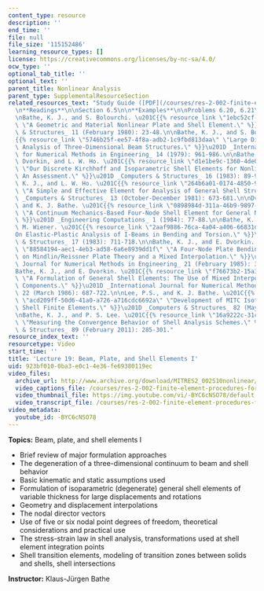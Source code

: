```yaml
---
content_type: resource
description: ''
end_time: ''
file: null
file_size: '115152486'
learning_resource_types: []
license: https://creativecommons.org/licenses/by-nc-sa/4.0/
ocw_type: ''
optional_tab_title: ''
optional_text: ''
parent_title: Nonlinear Analysis
parent_type: SupplementalResourceSection
related_resources_text: "Study Guide ([PDF](/courses/res-2-002-finite-element-procedures-for-solids-and-structures-spring-2010/resources/mitres2_002s10_lec19))\n\
  \n**Readings**\n\nSection 6.5\n\n**Examples**\n\nProblems 6.20, 6.21\n\n**References**\n\
  \nBathe, K. J., and S. Bolourchi. \u201C{{% resource_link \"1ebc52cf-8721-4c0e-b1bf-aef34c70ce40\"\
  \ \"A Geometric and Material Nonlinear Plate and Shell Element.\" %}}\u201D _Computers\
  \ & Structures_ 11 (February 1980): 23-48.\n\nBathe, K. J., and S. Bolourchi. \u201C\
  {{% resource_link \"5746b25f-ee57-4f8a-adb2-1c9fbd813daa\" \"Large Displacement\
  \ Analysis of Three-Dimensional Beam Structures.\" %}}\u201D _International Journal\
  \ for Numerical Methods in Engineering_ 14 (1979): 961-986.\n\nBathe, K. J., E.\
  \ Dvorkin, and L. W. Ho. \u201C{{% resource_link \"d1e1be9c-1360-4de0-95bd-f23a6a9e2409\"\
  \ \"Our Discrete Kirchhoff and Isoparametric Shell Elements for Nonlinear Analysis:\
  \ An Assessment.\" %}}\u201D _Computers & Structures_ 16 (1983): 89-98.\n\nBathe,\
  \ K. J., and L. W. Ho. \u201C{{% resource_link \"264b6a01-0174-4850-9680-b31cfc9dbc4e\"\
  \ \"A Simple and Effective Element for Analysis of General Shell Structures.\" %}}\u201D\
  \ _Computers & Structures_ 13 (October-December 1981): 673-681.\n\nDvorkin, E.,\
  \ and K. J. Bathe. \u201C{{% resource_link \"0898984d-311a-46b9-9897-24767fae6b8a\"\
  \ \"A Continuum Mechanics-Based Four-Node Shell Element for General Nonlinear Analysis.\"\
  \ %}}\u201D _Engineering Computations_ 1 (1984): 77-88.\n\nBathe, K. J., and P.\
  \ M. Wiener. \u201C{{% resource_link \"2aaf9886-76ca-4a04-a406-66831d1deecc\" \"\
  On Elastic-Plastic Analysis of I-Beams in Bending and Torsion.\" %}}\u201D _Computers\
  \ & Structures_ 17 (1983): 711-718.\n\nBathe, K. J., and E. Dvorkin. \u201C{{% resource_link\
  \ \"88584194-aec1-4eb3-ad58-6a6e8939dd1f\" \"A Four-Node Plate Bending Element Based\
  \ on Mindlin/Reissner Plate Theory and a Mixed Interpolation.\" %}}\u201D _International\
  \ Journal for Numerical Methods in Engineering_ 21 (February 1985): 367-383.\n\n\
  Bathe, K. J., and E. Dvorkin. \u201C{{% resource_link \"f76673b2-15a3-4cf9-8637-e3a27af785fc\"\
  \ \"A Formulation of General Shell Elements: The Use of Mixed Interpolation of Tensorial\
  \ Components.\" %}}\u201D _International Journal for Numerical Methods in Engineering_\
  \ 22 (March 1986): 687-722.\n\nLee, P.S., and K. J. Bathe. \u201C{{% resource_link\
  \ \"acd209ff-50d6-41a0-a726-a716cdc6692a\" \"Development of MITC Isotropic Triangular\
  \ Shell Finite Elements.\" %}}\u201D _Computers & Structures_ 82 (May 2004): 945-962.\n\
  \nBathe, K. J., and P. S. Lee. \u201C{{% resource_link \"16a9222c-31c7-44f9-bc59-df3a4f1d82f4\"\
  \ \"Measuring the Convergence Behavior of Shell Analysis Schemes.\" %}}\u201D _Computers\
  \ & Structures_ 89 (February 2011): 285-301."
resource_index_text: ''
resourcetype: Video
start_time: ''
title: 'Lecture 19: Beam, Plate, and Shell Elements I'
uid: 923bf010-0ba3-e0c1-4e36-fe69380119ec
video_files:
  archive_url: http://www.archive.org/download/MITRES2_002S10nonlinear/MITRES2_002S10nonlinear_lec19_300k.mp4
  video_captions_file: /courses/res-2-002-finite-element-procedures-for-solids-and-structures-spring-2010/3a630f4815c5525cbf6046bf98c49295_-BYC6cNSO78.vtt
  video_thumbnail_file: https://img.youtube.com/vi/-BYC6cNSO78/default.jpg
  video_transcript_file: /courses/res-2-002-finite-element-procedures-for-solids-and-structures-spring-2010/1b6ebe69aa8c2dd9a8ef668837612336_-BYC6cNSO78.pdf
video_metadata:
  youtube_id: -BYC6cNSO78
---
```


**Topics:** Beam, plate, and shell elements I

*   Brief review of major formulation approaches
*   The degeneration of a three-dimensional continuum to beam and shell behavior
*   Basic kinematic and static assumptions used
*   Formulation of isoparametric (degenerate) general shell elements of variable thickness for large displacements and rotations
*   Geometry and displacement interpolations
*   The nodal director vectors
*   Use of five or six nodal point degrees of freedom, theoretical considerations and practical use
*   The stress-strain law in shell analysis, transformations used at shell element integration points
*   Shell transition elements, modeling of transition zones between solids and shells, shell intersections

**Instructor:** Klaus-Jürgen Bathe

